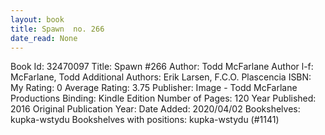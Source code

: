 ```yaml
---
layout: book
title: Spawn  no. 266
date_read: None
---
```


Book Id: 32470097
Title: Spawn #266
Author: Todd McFarlane
Author l-f: McFarlane, Todd
Additional Authors: Erik Larsen, F.C.O. Plascencia
ISBN: 
My Rating: 0
Average Rating: 3.75
Publisher: Image - Todd McFarlane Productions
Binding: Kindle Edition
Number of Pages: 120
Year Published: 2016
Original Publication Year: 
Date Added: 2020/04/02
Bookshelves: kupka-wstydu
Bookshelves with positions: kupka-wstydu (#1141)

